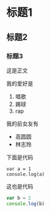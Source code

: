 # 标题1
## 标题2
### 标题3

这是正文

我的爱好是

1. 唱歌
2. 踢球
3. rap

我的前女友有

* 高圆圆
* 林志玲

下面是代码

    var a = 1
    console.log(a)
    
这也是代码

```javascript
var b = 2
console.log(b)
```
